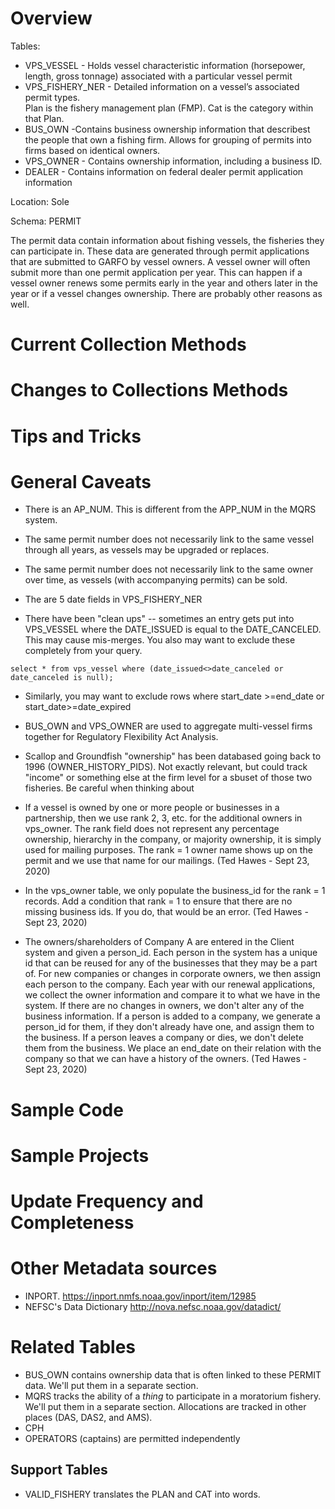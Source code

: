 # Overview
Tables: 

* VPS_VESSEL - Holds vessel characteristic information (horsepower, length, gross tonnage) associated with a particular vessel permit 
* VPS_FISHERY_NER - Detailed information on a vessel’s associated permit types.  
Plan is the fishery management plan (FMP).  Cat is the category within that Plan.
* BUS_OWN -Contains business ownership information that describest the people that own a fishing firm.  Allows for grouping of permits into firms based on identical owners.
* VPS_OWNER -  Contains ownership information, including a business ID.
* DEALER - Contains information on federal dealer permit application information 


Location: Sole

Schema: PERMIT

The permit data contain information about fishing vessels, the fisheries they can participate in. These data are generated through permit applications that are submitted to GARFO by vessel owners.  A vessel owner will often submit more than one permit application per year. This can happen if a vessel owner renews some permits early in the year and others later in the year or if a vessel changes ownership. There are probably other reasons as well.

# Current Collection Methods

# Changes to Collections Methods

# Tips and Tricks

# General Caveats
* There is an AP_NUM. This is different from the APP_NUM in the MQRS system.

* The same permit number does not necessarily link to the same vessel through all years, as vessels may be upgraded or replaces. 

* The same permit number does not necessarily link to the same owner over time, as vessels (with accompanying permits) can be sold.

* The are 5 date fields in VPS_FISHERY_NER  

* There have been "clean ups" -- sometimes an entry gets put into VPS_VESSEL where the DATE_ISSUED is equal to the DATE_CANCELED. This may cause mis-merges.  You also may want to exclude these completely from your query.
```
select * from vps_vessel where (date_issued<>date_canceled or date_canceled is null);
```

* Similarly, you may  want to exclude rows where start_date >=end_date or start_date>=date_expired 
 
*  BUS_OWN and VPS_OWNER are used to aggregate multi-vessel firms together for Regulatory Flexibility Act Analysis. 

* Scallop and Groundfish "ownership" has been databased going back to 1996 (OWNER_HISTORY_PIDS). Not exactly relevant, but could track "income" or something else at the firm level for a sbuset of those two fisheries. Be careful when thinking about 

*  If a vessel is owned by one or more people or businesses in a partnership, then we use rank 2, 3, etc. for the additional owners in vps_owner.  The rank field does not represent any percentage ownership, hierarchy in the company, or majority ownership, it is simply used for mailing purposes.  The rank = 1 owner name shows up on the permit and we use that name for our mailings. (Ted Hawes - Sept 23, 2020)

* In the vps_owner table, we only populate the business_id for the rank = 1 records. Add a condition that rank = 1 to ensure that there are no missing business ids.   If you do, that would be an error. (Ted Hawes - Sept 23, 2020)

* The owners/shareholders of Company A  are entered in the Client system and given a person_id.  Each person in the system has a unique id that can be reused for any of the businesses that they may be a part of.  For new companies or changes in corporate owners, we then assign each person to the company.  Each year with our renewal applications, we collect the owner information and compare it to what we have in the system.  If there are no changes in owners, we don't alter any of the business information.  If a person is added to a company, we generate a person_id for them, if they don't already have one, and assign them to the business.  If a person leaves a company or dies, we don't delete them from the business.  We place an end_date on their relation with the company so that we can have a history of the owners.    (Ted Hawes - Sept 23, 2020)

# Sample Code

# Sample Projects

# Update Frequency and Completeness


# Other Metadata sources
+ INPORT.  https://inport.nmfs.noaa.gov/inport/item/12985
+ NEFSC's Data Dictionary  http://nova.nefsc.noaa.gov/datadict/


# Related Tables
+ BUS_OWN contains ownership data that is often linked to these PERMIT data. We'll put them in a separate section.
+ MQRS tracks the ability of a *thing* to participate in a moratorium fishery. We'll put them in a separate section.  Allocations are tracked in other places (DAS, DAS2, and AMS).
+ CPH
+ OPERATORS (captains) are permitted independently 




## Support Tables
  + VALID_FISHERY translates the PLAN and CAT into words.

